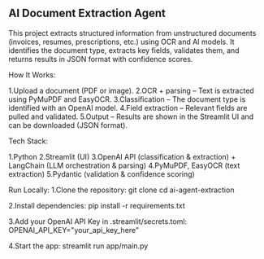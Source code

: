 AI Document Extraction Agent
-----------------------------
This project extracts structured information from unstructured documents (invoices, resumes, prescriptions, etc.) using OCR and AI models. It identifies the document type, extracts key fields, validates them, and returns results in JSON format with confidence scores.

How It Works:

1.Upload a document (PDF or image).
2.OCR + parsing – Text is extracted using PyMuPDF and EasyOCR.
3.Classification – The document type is identified with an OpenAI model.
4.Field extraction – Relevant fields are pulled and validated.
5.Output – Results are shown in the Streamlit UI and can be downloaded (JSON format).

Tech Stack:

1.Python
2.Streamlit (UI)
3.OpenAI API (classification & extraction) + LangChain (LLM orchestration & parsing)
4.PyMuPDF, EasyOCR (text extraction)
5.Pydantic (validation & confidence scoring)

Run Locally:
1.Clone the repository:
git clone <your-repo-url>
cd ai-agent-extraction

2.Install dependencies:
pip install -r requirements.txt

3.Add your OpenAI API Key in .streamlit/secrets.toml:
OPENAI_API_KEY="your_api_key_here"

4.Start the app:
streamlit run app/main.py




